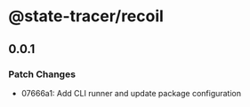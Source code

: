 # @state-tracer/recoil

## 0.0.1

### Patch Changes

- 07666a1: Add CLI runner and update package configuration
